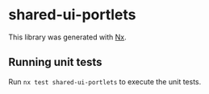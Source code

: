 # shared-ui-portlets

This library was generated with [Nx](https://nx.dev).

## Running unit tests

Run `nx test shared-ui-portlets` to execute the unit tests.
